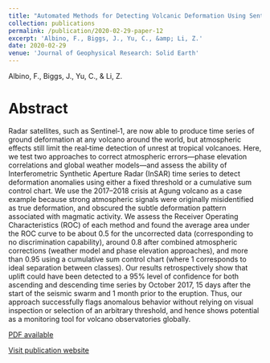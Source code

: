 ```yaml
---
title: "Automated Methods for Detecting Volcanic Deformation Using Sentinel‐1 InSAR Time Series Illustrated by the 2017–2018 Unrest at Agung, Indonesia"
collection: publications
permalink: /publication/2020-02-29-paper-12
excerpt: 'Albino, F., Biggs, J., Yu, C., &amp; Li, Z.'
date: 2020-02-29
venue: 'Journal of Geophysical Research: Solid Earth'
---
```

Albino, F., Biggs, J., Yu, C., &amp; Li, Z.

Abstract
=====
Radar satellites, such as Sentinel‐1, are now able to produce time series of ground deformation at any volcano around the world, but atmospheric effects still limit the real‐time detection of unrest at tropical volcanoes. Here, we test two approaches to correct atmospheric errors—phase elevation correlations and global weather models—and assess the ability of Interferometric Synthetic Aperture Radar (InSAR) time series to detect deformation anomalies using either a fixed threshold or a cumulative sum control chart. We use the 2017–2018 crisis at Agung volcano as a case example because strong atmospheric signals were originally misidentified as true deformation, and obscured the subtle deformation pattern associated with magmatic activity. We assess the Receiver Operating Characteristics (ROC) of each method and found the average area under the ROC curve to be about 0.5 for the uncorrected data (corresponding to no discrimination capability), around 0.8 after combined atmospheric corrections (weather model and phase elevation approaches), and more than 0.95 using a cumulative sum control chart (where 1 corresponds to ideal separation between classes). Our results retrospectively show that uplift could have been detected to a 95% level of confidence for both ascending and descending time series by October 2017, 15 days after the start of the seismic swarm and 1 month prior to the eruption. Thus, our approach successfully flags anomalous behavior without relying on visual inspection or selection of an arbitrary threshold, and hence shows potential as a monitoring tool for volcano observatories globally.  
  
[PDF available](/files/paper12.pdf)  
 
[Visit publication website](https://doi.org/10.1029/2019JB017908)
